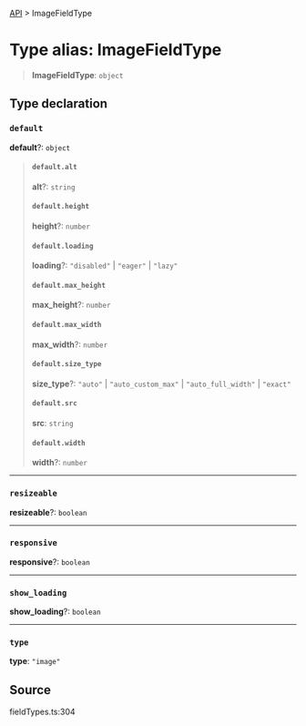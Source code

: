 [API](../index.md) > ImageFieldType

# Type alias: ImageFieldType

> **ImageFieldType**: `object`

## Type declaration

### `default`

**default**?: `object`

> #### `default.alt`
>
> **alt**?: `string`
>
> #### `default.height`
>
> **height**?: `number`
>
> #### `default.loading`
>
> **loading**?: `"disabled"` \| `"eager"` \| `"lazy"`
>
> #### `default.max_height`
>
> **max\_height**?: `number`
>
> #### `default.max_width`
>
> **max\_width**?: `number`
>
> #### `default.size_type`
>
> **size\_type**?: `"auto"` \| `"auto_custom_max"` \| `"auto_full_width"` \| `"exact"`
>
> #### `default.src`
>
> **src**: `string`
>
> #### `default.width`
>
> **width**?: `number`
>
>

***

### `resizeable`

**resizeable**?: `boolean`

***

### `responsive`

**responsive**?: `boolean`

***

### `show_loading`

**show\_loading**?: `boolean`

***

### `type`

**type**: `"image"`

## Source

fieldTypes.ts:304
